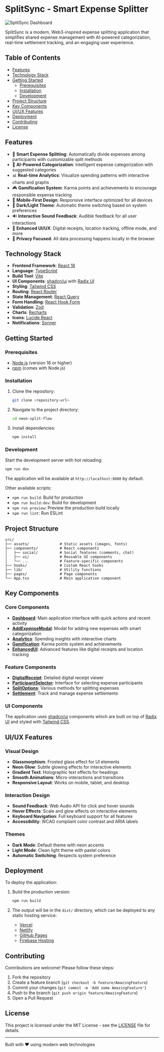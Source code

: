 # SplitSync - Smart Expense Splitter

![SplitSync Dashboard](src/assets/logo.png)

SplitSync is a modern, Web3-inspired expense splitting application that simplifies shared expense management with AI-powered categorization, real-time settlement tracking, and an engaging user experience.

## Table of Contents

- [Features](#features)
- [Technology Stack](#technology-stack)
- [Getting Started](#getting-started)
  - [Prerequisites](#prerequisites)
  - [Installation](#installation)
  - [Development](#development)
- [Project Structure](#project-structure)
- [Key Components](#key-components)
- [UI/UX Features](#uiux-features)
- [Deployment](#deployment)
- [Contributing](#contributing)
- [License](#license)

## Features

- 🧮 **Smart Expense Splitting**: Automatically divide expenses among participants with customizable split methods
- 🤖 **AI-Powered Categorization**: Intelligent expense categorization with suggested categories
- 📊 **Real-time Analytics**: Visualize spending patterns with interactive charts and graphs
- 🎮 **Gamification System**: Karma points and achievements to encourage responsible expense tracking
- 📱 **Mobile-First Design**: Responsive interface optimized for all devices
- 🌙 **Dark/Light Theme**: Automatic theme switching based on system preferences
- 🔊 **Interactive Sound Feedback**: Audible feedback for all user interactions
- 📱 **Enhanced UI/UX**: Digital receipts, location tracking, offline mode, and more
- 🔐 **Privacy Focused**: All data processing happens locally in the browser

## Technology Stack

- **Frontend Framework**: [React 18](https://reactjs.org/)
- **Language**: [TypeScript](https://www.typescriptlang.org/)
- **Build Tool**: [Vite](https://vitejs.dev/)
- **UI Components**: [shadcn/ui](https://ui.shadcn.com/) with [Radix UI](https://www.radix-ui.com/)
- **Styling**: [Tailwind CSS](https://tailwindcss.com/)
- **Routing**: [React Router](https://reactrouter.com/)
- **State Management**: [React Query](https://tanstack.com/query/latest)
- **Form Handling**: [React Hook Form](https://react-hook-form.com/)
- **Validation**: [Zod](https://zod.dev/)
- **Charts**: [Recharts](https://recharts.org/)
- **Icons**: [Lucide React](https://lucide.dev/)
- **Notifications**: [Sonner](https://sonner.emilkowal.dev/)

## Getting Started

### Prerequisites

- [Node.js](https://nodejs.org/) (version 16 or higher)
- [npm](https://www.npmjs.com/) (comes with Node.js)

### Installation

1. Clone the repository:
   ```bash
   git clone <repository-url>
   ```

2. Navigate to the project directory:
   ```bash
   cd neon-split-flow
   ```

3. Install dependencies:
   ```bash
   npm install
   ```

### Development

Start the development server with hot reloading:

```bash
npm run dev
```

The application will be available at `http://localhost:8080` by default.

Other available scripts:
- `npm run build`: Build for production
- `npm run build:dev`: Build for development
- `npm run preview`: Preview the production build locally
- `npm run lint`: Run ESLint

## Project Structure

```
src/
├── assets/              # Static assets (images, fonts)
├── components/          # React components
│   ├── social/          # Social features (comments, chat)
│   ├── ui/              # Reusable UI components
│   └── ...              # Feature-specific components
├── hooks/               # Custom React hooks
├── lib/                 # Utility functions
├── pages/               # Page components
└── App.tsx              # Main application component
```

## Key Components

### Core Components

- **[Dashboard](src/components/Dashboard.tsx)**: Main application interface with quick actions and recent activity
- **[AddExpenseModal](src/components/AddExpenseModal.tsx)**: Modal for adding new expenses with smart categorization
- **[Analytics](src/components/Analytics.tsx)**: Spending insights with interactive charts
- **[Gamification](src/components/Gamification.tsx)**: Karma points system and achievements
- **[EnhancedUI](src/components/EnhancedUI.tsx)**: Advanced features like digital receipts and location tracking

### Feature Components

- **[DigitalReceipt](src/components/DigitalReceipt.tsx)**: Detailed digital receipt viewer
- **[ParticipantSelector](src/components/ParticipantSelector.tsx)**: Interface for selecting expense participants
- **[SplitOptions](src/components/SplitOptions.tsx)**: Various methods for splitting expenses
- **[Settlement](src/components/Settlement.tsx)**: Track and manage expense settlements

### UI Components

The application uses [shadcn/ui](https://ui.shadcn.com/) components which are built on top of [Radix UI](https://www.radix-ui.com/) and styled with [Tailwind CSS](https://tailwindcss.com/).

## UI/UX Features

### Visual Design

- **Glassmorphism**: Frosted glass effect for UI elements
- **Neon Glow**: Subtle glowing effects for interactive elements
- **Gradient Text**: Holographic text effects for headings
- **Smooth Animations**: Micro-interactions and transitions
- **Responsive Layout**: Works on mobile, tablet, and desktop

### Interaction Design

- **Sound Feedback**: Web Audio API for click and hover sounds
- **Hover Effects**: Scale and glow effects on interactive elements
- **Keyboard Navigation**: Full keyboard support for all features
- **Accessibility**: WCAG compliant color contrast and ARIA labels

### Themes

- **Dark Mode**: Default theme with neon accents
- **Light Mode**: Clean light theme with pastel colors
- **Automatic Switching**: Respects system preference

## Deployment

To deploy the application:

1. Build the production version:
   ```bash
   npm run build
   ```

2. The output will be in the `dist/` directory, which can be deployed to any static hosting service:
   - [Vercel](https://vercel.com/)
   - [Netlify](https://netlify.com/)
   - [GitHub Pages](https://pages.github.com/)
   - [Firebase Hosting](https://firebase.google.com/products/hosting)

## Contributing

Contributions are welcome! Please follow these steps:

1. Fork the repository
2. Create a feature branch (`git checkout -b feature/AmazingFeature`)
3. Commit your changes (`git commit -m 'Add some AmazingFeature'`)
4. Push to the branch (`git push origin feature/AmazingFeature`)
5. Open a Pull Request

## License

This project is licensed under the MIT License - see the [LICENSE](LICENSE) file for details.

---

Built with ❤️ using modern web technologies